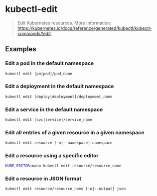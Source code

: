 # kubectl-edit

> Edit Kubernetes resources. More information: <https://kubernetes.io/docs/reference/generated/kubectl/kubectl-commands#edit>.

## Examples

### Edit a pod in the default namespace

```bash
kubectl edit [po|pod]/pod_name
```

### Edit a deployment in the default namespace

```bash
kubectl edit [deploy|deployment]/deployment_name
```

### Edit a service in the default namespace

```bash
kubectl edit [svc|service]/service_name
```

### Edit all entries of a given resource in a given namespace

```bash
kubectl edit resource [-n|--namespace] namespace
```

### Edit a resource using a specific editor

```bash
KUBE_EDITOR=nano kubectl edit resource/resource_name
```

### Edit a resource in JSON format

```bash
kubectl edit resource/resource_name [-o|--output] json
```
